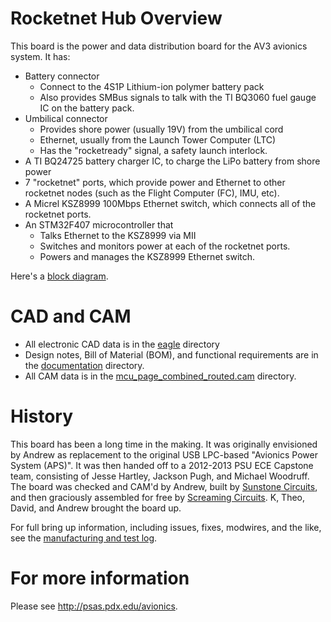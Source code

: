 # Rocketnet Hub Overview

This board is the power and data distribution board for the AV3 avionics system. It has:

- Battery connector
   - Connect to the 4S1P Lithium-ion polymer battery pack
   - Also provides SMBus signals to talk with the TI BQ3060 fuel gauge IC on the battery pack.
- Umbilical connector
   - Provides shore power (usually 19V) from the umbilical cord
   - Ethernet, usually from the Launch Tower Computer (LTC)
   - Has the "rocketready" signal, a safety launch interlock.
- A TI BQ24725 battery charger IC, to charge the LiPo battery from shore power
- 7 "rocketnet" ports, which provide power and Ethernet to other rocketnet nodes (such as the Flight Computer (FC), IMU, etc).
- A Micrel KSZ8999 100Mbps Ethernet switch, which connects all of the rocketnet ports.
- An STM32F407 microcontroller that
   - Talks Ethernet to the KSZ8999 via MII
   - Switches and monitors power at each of the rocketnet ports.
   - Powers and manages the KSZ8999 Ethernet switch.

Here's a [block diagram](documentation/block_diagram/blockdiagram.png).

# CAD and CAM

- All electronic CAD data is in the [eagle](eagle) directory
- Design notes, Bill of Material (BOM), and functional requirements are in the [documentation](documentation) directory.
- All CAM data is in the [mcu_page_combined_routed.cam](eagle/mcu_page_combined_routed.cam) directory.

# History

This board has been a long time in the making. It was originally envisioned by Andrew as replacement to the original USB LPC-based "Avionics Power System (APS)". It was then handed off to a 2012-2013 PSU ECE Capstone team, consisting of Jesse Hartley, Jackson Pugh, and Michael Woodruff. The board was checked and CAM'd by Andrew, built by [Sunstone Circuits](http://www.sunstone.com/), and then graciously assembled for free by [Screaming Circuits](http://screamingcircuits.com/). K, Theo, David, and Andrew brought the board up.

For full bring up information, including issues, fixes, modwires, and the like, see the [manufacturing and test log](documentation/mfg-and-test-log.md).

# For more information

Please see <http://psas.pdx.edu/avionics>.

